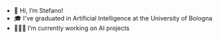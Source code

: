 - 👋 Hi, I’m Stefano!
- 🎓 I've graduated in Artificial Intelligence at the University of Bologna
- 👨🏻‍💻 I’m currently working on AI projects

<!--- [![Stefano's GitHub stats](https://github-readme-stats.vercel.app/api?username=stefanopc)](https://github.com/anuraghazra/github-readme-stats) --->

<!---
stefanopc/stefanopc is a ✨ special ✨ repository because its `README.md` (this file) appears on your GitHub profile.
You can click the Preview link to take a look at your changes.
--->
